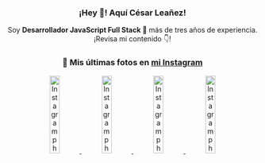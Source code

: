 <div align="center">

<h3>¡Hey 👋! Aquí César Leañez!</h3>

<p>Soy <strong>Desarrollador JavaScript Full Stack 🚀</strong> más de tres años de experiencia.<br />¡Revisa mi contenido 👇!</p>

### 📸 Mis últimas fotos en [mi Instagram](https://instagram.com/cesarsoftware.dev)


<a href='https://instagram.com/p/DGeSJQ7unyF' target='_blank'>
  <img width='20%' src='https://instagram.fcmn3-1.fna.fbcdn.net/v/t51.2885-15/481590284_1152580596565087_3112778662318659396_n.jpg?stp=dst-jpg_e15_tt6&efg=eyJ2ZW5jb2RlX3RhZyI6ImltYWdlX3VybGdlbi42NDB4MTE0Ni5zZHIuZjcxODc4LmRlZmF1bHRfY292ZXJfZnJhbWUifQ&_nc_ht=instagram.fcmn3-1.fna.fbcdn.net&_nc_cat=107&_nc_oc=Q6cZ2AGR6Jrpzd-aT_DR6fVXfFoyII_r1p4WiGT3Gz2Rd9G43j-4ins_VClkjzxNc02K0ZM&_nc_ohc=t5UaZJ9CnVEQ7kNvgEJ_LN1&_nc_gid=d1e84aa2aafd4f2bac81fe59f6906fd4&edm=ACWDqb8BAAAA&ccb=7-5&ig_cache_key=MzU3NTM3NDk1NTY3MzE4OTUwOQ%3D%3D.3-ccb7-5&oh=00_AYB9xZUsGvf2GLLxiEmKHnpX1KO0lAvyJlBiAhROwug5VA&oe=67C435E6&_nc_sid=ee9879' alt='Instagram photo' />
</a>
<a href='https://instagram.com/p/DFqSLZVvq_X' target='_blank'>
  <img width='20%' src='https://instagram.fcmn2-1.fna.fbcdn.net/v/t51.2885-15/476357202_17905198818097059_4614661586281507924_n.jpg?stp=dst-jpg_e35_tt6&efg=eyJ2ZW5jb2RlX3RhZyI6ImltYWdlX3VybGdlbi41NDB4NTQwLnNkci5mNzU3NjEuZGVmYXVsdF9pbWFnZSJ9&_nc_ht=instagram.fcmn2-1.fna.fbcdn.net&_nc_cat=103&_nc_oc=Q6cZ2AGR6Jrpzd-aT_DR6fVXfFoyII_r1p4WiGT3Gz2Rd9G43j-4ins_VClkjzxNc02K0ZM&_nc_ohc=QYFo9dmX8doQ7kNvgEC-bAP&_nc_gid=d1e84aa2aafd4f2bac81fe59f6906fd4&edm=ACWDqb8BAAAA&ccb=7-5&ig_cache_key=MzU2MDczODQwMzM0OTYwNjM1OQ%3D%3D.3-ccb7-5&oh=00_AYApw-KHnQlO4HoV94mZlVJnzeXhb0MBdnjTysr84Ib8og&oe=67C41F94&_nc_sid=ee9879' alt='Instagram photo' />
</a>
<a href='https://instagram.com/p/DFdJPrDuzMv' target='_blank'>
  <img width='20%' src='https://instagram.fcmn3-1.fna.fbcdn.net/v/t51.2885-15/475207517_950476567055275_8698114736264060037_n.jpg?stp=dst-jpg_e15_tt6&efg=eyJ2ZW5jb2RlX3RhZyI6ImltYWdlX3VybGdlbi42NDB4MTE1Mi5zZHIuZjcxODc4LmRlZmF1bHRfY292ZXJfZnJhbWUifQ&_nc_ht=instagram.fcmn3-1.fna.fbcdn.net&_nc_cat=107&_nc_oc=Q6cZ2AGR6Jrpzd-aT_DR6fVXfFoyII_r1p4WiGT3Gz2Rd9G43j-4ins_VClkjzxNc02K0ZM&_nc_ohc=Jx7b5ywYh74Q7kNvgHER-RZ&_nc_gid=d1e84aa2aafd4f2bac81fe59f6906fd4&edm=ACWDqb8BAAAA&ccb=7-5&ig_cache_key=MzU1NzAzOTk0MDEzNjgwOTI2Mw%3D%3D.3-ccb7-5&oh=00_AYALN2DZG3Z_ENDlRX2MCOQyNXfTOF-bSqInCVf8tSzpSg&oe=67C44820&_nc_sid=ee9879' alt='Instagram photo' />
</a>
<a href='https://instagram.com/p/DFLXpz8MKaJ' target='_blank'>
  <img width='20%' src='https://instagram.fcmn2-1.fna.fbcdn.net/v/t51.2885-15/474605525_17903800620097059_7443782442342599046_n.jpg?stp=dst-jpg_e35_tt6&efg=eyJ2ZW5jb2RlX3RhZyI6ImltYWdlX3VybGdlbi4yMTYweDEyMTUuc2RyLmY3NTc2MS5kZWZhdWx0X2ltYWdlIn0&_nc_ht=instagram.fcmn2-1.fna.fbcdn.net&_nc_cat=103&_nc_oc=Q6cZ2AGR6Jrpzd-aT_DR6fVXfFoyII_r1p4WiGT3Gz2Rd9G43j-4ins_VClkjzxNc02K0ZM&_nc_ohc=u6jhyvKSK9YQ7kNvgEuVxeu&_nc_gid=d1e84aa2aafd4f2bac81fe59f6906fd4&edm=ACWDqb8BAAAA&ccb=7-5&ig_cache_key=MzU1MjAzNjc0ODU2MjM3NjQxNA%3D%3D.3-ccb7-5&oh=00_AYC79MyCznmuF_UoxYAkjSfxSFbVv6AHIRPWSX4iwZi8Lw&oe=67C42BD2&_nc_sid=ee9879' alt='Instagram photo' />
</a>

</div>
